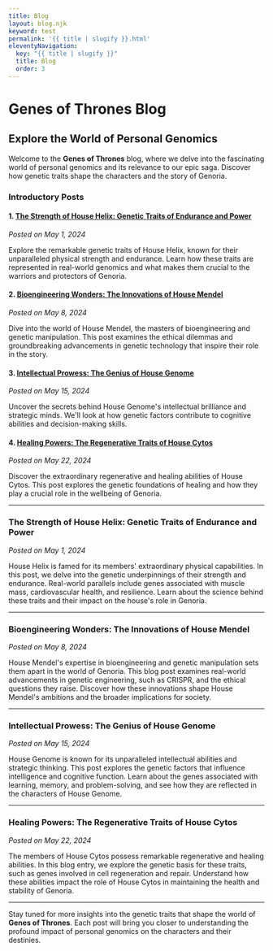 ```yaml
---
title: Blog
layout: blog.njk
keyword: test
permalink: '{{ title | slugify }}.html'
eleventyNavigation:
  key: "{{ title | slugify }}"
  title: Blog
  order: 3
---
```


# Genes of Thrones Blog
<div class="lead">

## Explore the World of Personal Genomics

Welcome to the **Genes of Thrones** blog, where we delve into the fascinating world of personal genomics and its relevance to our epic saga. Discover how genetic traits shape the characters and the story of Genoria.

### Introductory Posts

#### 1. [The Strength of House Helix: Genetic Traits of Endurance and Power](blog/the-strength-of-house-helix-genetic-traits-of-endurance-and-power)
*Posted on May 1, 2024*

Explore the remarkable genetic traits of House Helix, known for their unparalleled physical strength and endurance. Learn how these traits are represented in real-world genomics and what makes them crucial to the warriors and protectors of Genoria.

#### 2. [Bioengineering Wonders: The Innovations of House Mendel](blog/bioengineering-wonders-the-innovations-of-house-mendel)
*Posted on May 8, 2024*

Dive into the world of House Mendel, the masters of bioengineering and genetic manipulation. This post examines the ethical dilemmas and groundbreaking advancements in genetic technology that inspire their role in the story.

#### 3. [Intellectual Prowess: The Genius of House Genome](blog/intellectual-prowess-the-genius-of-house-genome)
*Posted on May 15, 2024*

Uncover the secrets behind House Genome's intellectual brilliance and strategic minds. We'll look at how genetic factors contribute to cognitive abilities and decision-making skills.

#### 4. [Healing Powers: The Regenerative Traits of House Cytos](blog/healing-powers-the-regenerative-traits-of-house-cytos)
*Posted on May 22, 2024*

Discover the extraordinary regenerative and healing abilities of House Cytos. This post explores the genetic foundations of healing and how they play a crucial role in the wellbeing of Genoria.

---

### The Strength of House Helix: Genetic Traits of Endurance and Power

*Posted on May 1, 2024*

House Helix is famed for its members' extraordinary physical capabilities. In this post, we delve into the genetic underpinnings of their strength and endurance. Real-world parallels include genes associated with muscle mass, cardiovascular health, and resilience. Learn about the science behind these traits and their impact on the house's role in Genoria.

---

### Bioengineering Wonders: The Innovations of House Mendel

*Posted on May 8, 2024*

House Mendel's expertise in bioengineering and genetic manipulation sets them apart in the world of Genoria. This blog post examines real-world advancements in genetic engineering, such as CRISPR, and the ethical questions they raise. Discover how these innovations shape House Mendel's ambitions and the broader implications for society.

---

### Intellectual Prowess: The Genius of House Genome

*Posted on May 15, 2024*

House Genome is known for its unparalleled intellectual abilities and strategic thinking. This post explores the genetic factors that influence intelligence and cognitive function. Learn about the genes associated with learning, memory, and problem-solving, and see how they are reflected in the characters of House Genome.

---

### Healing Powers: The Regenerative Traits of House Cytos

*Posted on May 22, 2024*

The members of House Cytos possess remarkable regenerative and healing abilities. In this blog entry, we explore the genetic basis for these traits, such as genes involved in cell regeneration and repair. Understand how these abilities impact the role of House Cytos in maintaining the health and stability of Genoria.

---

Stay tuned for more insights into the genetic traits that shape the world of **Genes of Thrones**. Each post will bring you closer to understanding the profound impact of personal genomics on the characters and their destinies.
</div>
